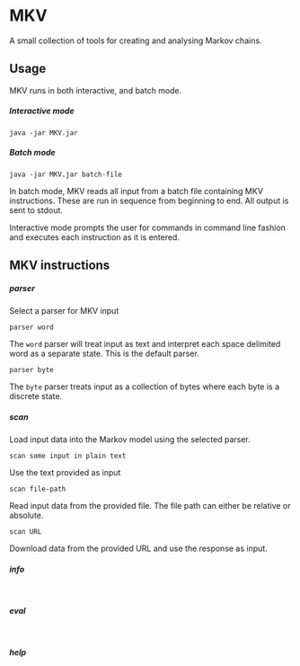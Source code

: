 # MKV
A small collection of tools for creating and analysing Markov chains.

## Usage
MKV runs in both interactive, and batch mode.

##### Interactive mode

``` java -jar MKV.jar ```

##### Batch mode

``` java -jar MKV.jar batch-file ```

In batch mode, MKV reads all input from a batch file containing MKV instructions.
These are run in sequence from beginning to end. All output is sent to stdout.

Interactive mode prompts the user for commands in command line fashion and 
executes each instruction as it is entered.

## MKV instructions

##### parser
Select a parser for MKV input

``` 
parser word
```

The `word` parser will treat input as text and interpret each space delimited word as a separate state.
This is the default parser.

``` 
parser byte
```

The `byte` parser treats input as a collection of bytes where each byte is a discrete state.

##### scan
Load input data into the Markov model using the selected parser.

``` scan some input in plain text ```

Use the text provided as input 

``` scan file-path ```

Read input data from the provided file. The file path can either be relative or absolute.

``` scan URL ```

Download data from the provided URL and use the response as input.

##### info

```  ```


##### eval

```  ```


##### help


```  ```

##### 